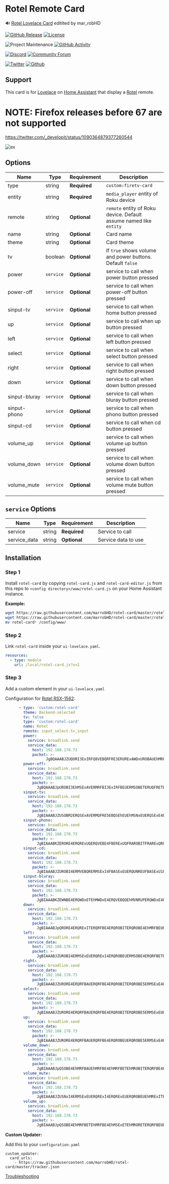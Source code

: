# Rotel Remote Card
🔊 [Rotel Lovelace Card](https://github.com/custom-cards/roku-card) editited by mar_robHD

[![GitHub Release][releases-shield]][releases]
[![License][license-shield]](LICENSE.md)

![Project Maintenance][maintenance-shield]
[![GitHub Activity][commits-shield]][commits]

[![Discord][discord-shield]][discord]
[![Community Forum][forum-shield]][forum]

[![Twitter][twitter]][twitter]
[![Github][github]][github]

## Support

This card is for [Lovelace](https://www.home-assistant.io/lovelace) on [Home Assistant](https://www.home-assistant.io/) that display a [Rotel]() remote.

# NOTE: Firefox releases before 67 are not supported
https://twitter.com/_developit/status/1090364879377260544

![ex](https://i.imgur.com/ff9GHRC.png)

## Options

| Name | Type | Requirement | Description
| ---- | ---- | ------- | -----------
| type | string | **Required** | `custom:firetv-card`
| entity | string | **Required** | `media_player` entity of Roku device
| remote | string | **Optional** | `remote` entity of Roku device. Default assume named like `entity`
| name | string | **Optional** | Card name
| theme | string | **Optional** | Card theme
| tv | boolean | **Optional** | If `true` shows volume and power buttons. Default `false`
| power | `service` | **Optional**| service to call when power button pressed
| power-off | `service` | **Optional**| service to call when power-off button pressed
| sinput-tv | `service` | **Optional**| service to call when home button pressed
| up | `service` | **Optional**| service to call when up button pressed
| left | `service` | **Optional**| service to call when left button pressed
| select | `service` | **Optional**| service to call when select button pressed
| right | `service` | **Optional**| service to call when right button pressed
| down | `service` | **Optional**| service to call when down button pressed
| sinput-bluray | `service` | **Optional**| service to call when bluray button pressed
| sinput-phono | `service` | **Optional**| service to call when phono button pressed
| sinput-cd | `service` | **Optional**| service to call when cd button pressed
| volume_up | `service` | **Optional**| service to call when volume up button pressed
| volume_down | `service` | **Optional**| service to call when volume down button pressed
| volume_mute | `service` | **Optional**| service to call when volume mute button pressed


## `service` Options
| Name | Type | Requirement | Description
| ---- | ---- | ------- | -----------
| service | string | **Required** | Service to call
| service_data | string | **Optional** | Service data to use


## Installation

### Step 1

Install `rotel-card` by copying `rotel-card.js` and `rotel-card-editor.js` from this repo to `<config directory>/www/rotel-card.js` on your Home Assistant instance.

**Example:**

```bash
wget https://raw.githubusercontent.com/marrobHD/rotel-card/master/rotel-card.js
wget https://raw.githubusercontent.com/marrobHD/rotel-card/master/rotel-card-editor.js
mv rotel-card* /config/www/
```

### Step 2

Link `rotel-card` inside your `ui-lovelace.yaml`.

```yaml
resources:
  - type: module
    url: /local/rotel-card.js?v=1
```

### Step 3

Add a custom element in your `ui-lovelace.yaml`

Configuration for [Rotel RSX-1562](http://www.rotel.com/sites/default/files/product/rsx1562_silver.jpg):

```yaml
      - type: 'custom:rotel-card'
        theme: Backend-selected
        tv: false
        type: 'custom:rotel-card'
        name: Rotel
        remote: input_select.tv_input
        power:
          service: broadlink.send
          service_data:
            host: 192.168.178.73
            packet: >-
                  JgBQAAABJZUQORI3ExIRFQ8VEBQRFRE3ERURExAWDxUROBAUEhMRFBAUERUQFQ86EDkQFREUEDgROhA6EDkQFBAVEDkRORAUEgAFuQABJ0oQAA0FAAAAAAAAAAA=
        power-off:
          service: broadlink.send
          service_data:
            host: 192.168.178.73
            packet: >-
              JgBQAAABJpUROBI3EhMSExAVERMRFBI3ExIRFBEUERMSOBETERUQFRETERMRFBITERQRExEUETgRORE4EjgSNxQ2ETgSNxEUEQAFuQABJksSAA0FAAAAAAAAAAA=
        sinput-tv:
          service: broadlink.send
          service_data:
            host: 192.168.178.73
            packet: >-
              JgBIAAABJZUSOBM2ERQSExAVERMQFRE5EBQSEhEUEhMSNxEUERQSExE4ERQSEhI4ERMSFBAUERQRExI4EzYRFBI3EjgRORA5EgANBQ==
        sinput-phono:
          service: broadlink.send
          service_data:
            host: 192.168.178.73
            packet: >-
              JgBIAAABKZERORE4ERQRExUQERQVEBE4FBERExUQFRAROBITFRARExQRFRARFBE4FRAUEBITERQROBE5FDUVEBE4EjgROBU0FQANBQ==
        sinput-cd:
          service: broadlink.send
          service_data:
            host: 192.168.178.73
            packet: >-
              JgBIAAABJZUROBI4ERMVEBQRERMSExI4FBASExEUERQUNREUFBASExU1FBASExEUERMSExUQERQRExQ2ETgUNhE4FDYROBE4FQANBQ==
        sinput-bluray:
          service: broadlink.send
          service_data:
            host: 192.168.178.73
            packet: >-
              JgBIAAABKZEWNBE4ERQWDxETEhMWDxE4ERQVEBQQEhMVNRUPERQWDxE4FjQROBEUERMSExUQERQUEBUQERQWMxU1ETgROBU1EgANBQ==
        down:
          service: broadlink.send
          service_data:
            host: 192.168.178.73
            packet: >-
              JgBIAAABJpQRORE4ERQRExITERQRFBE4ERQROBITERQROBE4EhMRFBEUERMSExE4EjgRFBE4ERQROBE5ETgRFBETEjgRFBE4EQANBQ==
        left:
          service: broadlink.send
          service_data:
            host: 192.168.178.73
            packet: >-
              JgBIAAABJZUROBI4ERMSExEUERQRExI4ERQROBEUERMSOBE4ERQRFBETEhMSNxI4ETgSExEUERMSOBE4EhQRExETEjgROBI4EQANBQ==
        right:
          service: broadlink.send
          service_data:
            host: 192.168.178.73
            packet: >-
              JgBIAAABJZURORE4ERQRFBAUERQRFBE4ERQROBITERQROBE5ERMSExE4EhMROBI3EhQRFBE4ERQRExI4ERQRExE5ETgRFBE4EQANBQ==
        select:
          service: broadlink.send
          service_data:
            host: 192.168.178.73
            packet: >-
              JgBIAAABJZURORE4ERQRFBAUERQRFBE4ERQROBITERQROBE5ERMSExEUETgRORE4ETgSExEUERQROBEUERQRExEUETgSOBE4EQANBQ==
        up:
          service: broadlink.send
          service_data:
            host: 192.168.178.73
            packet: >-
              JgBIAAABJZURORE4ERQRFBAUERQRFBE4ERQROBEUERQROBE5ERMSExE4EjgROBITETgSExE5ERMSExEUERMSOBETEjgRFBE4EQANBQ==
        volume_down:
          service: broadlink.send
          service_data:
            host: 192.168.178.73
            packet: >-
              JgBIAAABJpQSOBE4EhMRFBAUEhMRFBE4EhMRFBETEhMROBITERQRFBE4ETgTNxEUETgRFBEUERMSExEUERMSOBEUETgROBI4EQANBQ==
        volume_mute:
          service: broadlink.send
          service_data:
            host: 192.168.178.73
            packet: >-
              JgBIAAABJZUSNxI4ERMSExEUERQRExI4ERQRExEUERQROBEUEhMRExITERQRExI4ETgSExITERQROBE4EjgRFBETEjgROBE5EQANBQ==
        volume_up:
          service: broadlink.send
          service_data:
            host: 192.168.178.73
            packet: >-
              JgBIAAABJpQSOBE4EhMRFBETEhMRFBE4EhMSExETEhMRORETERQRFBEUETgROBEUETkRExITERQROBEUERQROBEUETgROBI4EQANBQ==
```

**Custom Updater:**

Add this to your `configuration.yaml`

```
custom_updater:
  card_urls:
    - https://raw.githubusercontent.com/marrobHD/rotel-card/master/tracker.json
```


[Troubleshooting](https://github.com/thomasloven/hass-config/wiki/Lovelace-Plugins)

[commits-shield]: https://img.shields.io/github/commit-activity/y/marrobHD/rotel-card.svg?style=for-the-badge
[commits]: https://github.com/marrobHD/rotel-card/commits/master
[discord]: https://discord.gg/ND4emRS
[discord-shield]: https://img.shields.io/discord/579704220970909717.svg?style=for-the-badge
[forum-shield]: https://img.shields.io/badge/community-forum-brightgreen.svg?style=for-the-badge
[forum]: https://community.home-assistant.io/t/lovelace-rotel-remote-card/91476
[license-shield]: https://img.shields.io/github/license/marrobHD/rotel-card.svg?style=for-the-badge
[maintenance-shield]: https://img.shields.io/badge/maintainer-marrobHD-blue.svg?style=for-the-badge
[releases-shield]: https://img.shields.io/github/release/marrobHD/rotel-card.svg?style=for-the-badge
[releases]: https://github.com/marrobHD/rotel-card/releases
[twitter]: https://img.shields.io/twitter/follow/mar_robHD.svg?style=social
[github]: https://img.shields.io/github/followers/marrobHD.svg?style=social
